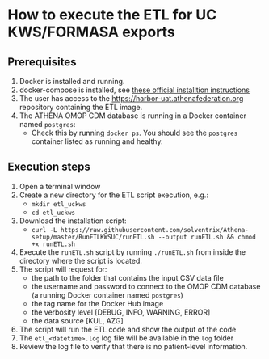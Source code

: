 # How to execute the ETL for UC KWS/FORMASA exports

## Prerequisites
1. Docker is installed and running.
2. docker-compose is installed, see [these official installtion instructions](https://docs.docker.com/compose/install/)
3. The user has access to the https://harbor-uat.athenafederation.org repository containing the ETL image.
4. The ATHENA OMOP CDM database is running in a Docker container named `postgres`:
    * Check this by running `docker ps`. You should see the `postgres` container listed as running and healthy.

## Execution steps
1. Open a terminal window 
2. Create a new directory for the ETL script execution, e.g.:
   * `mkdir etl_uckws`
   * `cd etl_uckws`
2. Download the installation script:
    * `curl -L https://raw.githubusercontent.com/solventrix/Athena-setup/master/RunETLKWSUC/runETL.sh --output runETL.sh && chmod +x runETL.sh`
3. Execute the `runETL.sh` script by running `./runETL.sh` from inside the directory where the script is located.
4. The script will request for:
    * the path to the folder that contains the input CSV data file
    * the username and password to connect to the OMOP CDM database (a running Docker container named `postgres`)
    * the tag name for the Docker Hub image
    * the verbosity level [DEBUG, INFO, WARNING, ERROR]
    * the data source [KUL, AZG]
5. The script will run the ETL code and show the output of the code
6. The `etl_<datetime>.log` log file will be available in the `log` folder
7. Review the log file to verify that there is no patient-level information.
